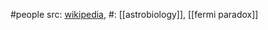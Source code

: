 #people 
src: [wikipedia](https://en.wikipedia.org/wiki/Milan_M._%C4%86irkovi%C4%87), 
#: [[astrobiology]], [[fermi paradox]] 